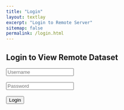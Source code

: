 ```yaml
---
title: "Login"
layout: textlay
excerpt: "Login to Remote Server"
sitemap: false
permalink: /login.html
---
```


<!-- HTML Starts Here -->
<h2>Login to View Remote Dataset</h2>
<input type="text" id="username" placeholder="Username"><br><br>
<input type="password" id="password" placeholder="Password"><br><br>
<button onclick="login()">Login</button>

<div id="result"></div>

<script>
  async function login() {
      const username = document.getElementById('username').value;
      const password = document.getElementById('password').value;

      try {
          const res = await fetch('http://128.113.177.122:8888/login', {  // <-- updated to 8888
              method: 'POST',
              headers: { 'Content-Type': 'application/json' },
              body: JSON.stringify({ username, password })
          });

          const data = await res.json();
          console.log("Response from server:", data);  // Debug output

          if (data.status === 'success') {
              console.log("Login success! Redirecting...");
              localStorage.setItem('folders', JSON.stringify(data.folders));
              window.location.href = "https://wang-axis.github.io/dashboard.html";  // Redirect after login
          } else {
              console.log("Login failed:", data.error);
              document.getElementById('result').innerHTML = `<p style="color:red;">Login failed: ${data.error}</p>`;
          }
      } catch (err) {
          console.error("Fetch error:", err);
          document.getElementById('result').innerHTML = `<p style="color:red;">Server not reachable</p>`;
      }
  }
</script>

